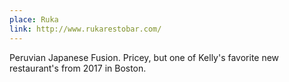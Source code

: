 ```yaml
---
place: Ruka
link: http://www.rukarestobar.com/
---
```

Peruvian Japanese Fusion.  Pricey, but one of Kelly's favorite new restaurant's from 2017 in Boston.
